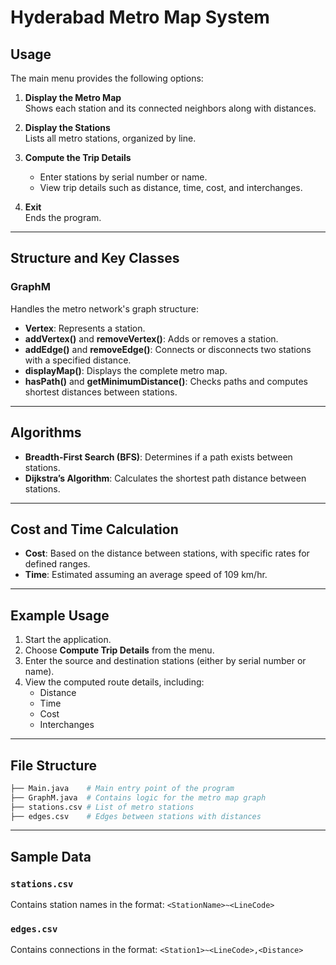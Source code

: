 # Hyderabad Metro Map System

## Usage
The main menu provides the following options:

1. **Display the Metro Map**  
   Shows each station and its connected neighbors along with distances.

2. **Display the Stations**  
   Lists all metro stations, organized by line.

3. **Compute the Trip Details**  
   - Enter stations by serial number or name.
   - View trip details such as distance, time, cost, and interchanges.

4. **Exit**  
   Ends the program.

---

## Structure and Key Classes

### GraphM
Handles the metro network's graph structure:

- **Vertex**: Represents a station.
- **addVertex()** and **removeVertex()**: Adds or removes a station.
- **addEdge()** and **removeEdge()**: Connects or disconnects two stations with a specified distance.
- **displayMap()**: Displays the complete metro map.
- **hasPath()** and **getMinimumDistance()**: Checks paths and computes shortest distances between stations.

---

## Algorithms

- **Breadth-First Search (BFS)**: Determines if a path exists between stations.
- **Dijkstra’s Algorithm**: Calculates the shortest path distance between stations.

---

## Cost and Time Calculation

- **Cost**: Based on the distance between stations, with specific rates for defined ranges.
- **Time**: Estimated assuming an average speed of 109 km/hr.

---

## Example Usage

1. Start the application.
2. Choose **Compute Trip Details** from the menu.
3. Enter the source and destination stations (either by serial number or name).
4. View the computed route details, including:
   - Distance
   - Time
   - Cost
   - Interchanges

---

## File Structure

```bash
├── Main.java    # Main entry point of the program 
├── GraphM.java  # Contains logic for the metro map graph 
├── stations.csv # List of metro stations 
├── edges.csv    # Edges between stations with distances
```

---

## Sample Data

### `stations.csv`
Contains station names in the format: `<StationName>~<LineCode>`

### `edges.csv`
Contains connections in the format: `<Station1>~<LineCode>,<Distance>`
